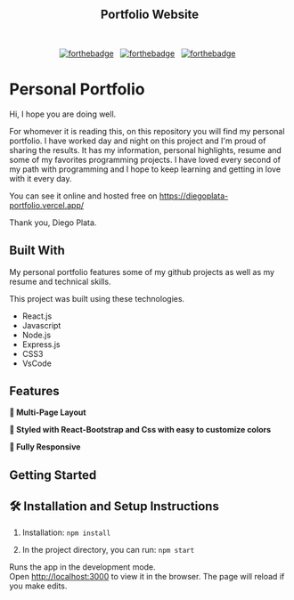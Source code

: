 <h2 align="center">
  Portfolio Website <br/>
</h2>
<!-- <div align="center">
  <img alt="Demo" src="./Images/readme-img1.png" />
</div>
 -->
<br/>

<center>

[![forthebadge](https://forthebadge.com/images/badges/built-with-love.svg)](https://forthebadge.com) &nbsp;
[![forthebadge](https://forthebadge.com/images/badges/made-with-javascript.svg)](https://forthebadge.com) &nbsp;
[![forthebadge](https://forthebadge.com/images/badges/open-source.svg)](https://forthebadge.com) &nbsp;

</center>

# Personal Portfolio

Hi, I hope you are doing well.

For whomever it is reading this, on this repository you will find my personal portfolio.
I have worked day and night on this project and I'm proud of sharing the results. 
It has my information, personal highlights, resume and some of my favorites programming projects.
I have loved every second of my path with programming and I hope to keep learning and getting in love
with it every day. 

You can see it online and hosted free on https://diegoplata-portfolio.vercel.app/

Thank you, 
Diego Plata.


## Built With

My personal portfolio features some of my github projects as well as my resume and technical skills.<br/>

This project was built using these technologies.

- React.js
- Javascript
- Node.js
- Express.js
- CSS3
- VsCode

## Features

**📖 Multi-Page Layout**

**🎨 Styled with React-Bootstrap and Css with easy to customize colors**

**📱 Fully Responsive**

## Getting Started

## 🛠 Installation and Setup Instructions

1. Installation: `npm install`

2. In the project directory, you can run: `npm start`

Runs the app in the development mode.\
Open [http://localhost:3000](http://localhost:3000) to view it in the browser.
The page will reload if you make edits.


